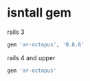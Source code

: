 

# isntall gem

rails 3

```rb
gem 'ar-octopus', '0.8.6'
```

rails 4 and upper

```rb
gem 'ar-octopus'
```